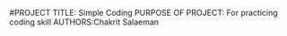 #PROJECT TITLE: Simple Coding
PURPOSE OF PROJECT: For practicing coding skill
AUTHORS:Chakrit Salaeman
